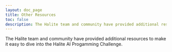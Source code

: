 ```yaml
---
layout: doc_page
title: Other Resources
toc: false
description: The Halite team and community have provided additional resources to make it easy to dive into the Halite AI Progamming Challenge.
---
```


The Halite team and community have provided additional resources to make it easy to dive into the Halite AI Progamming Challenge.
